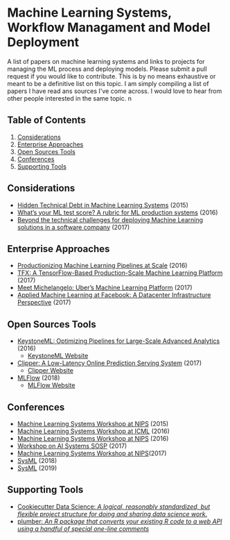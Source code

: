 # Machine Learning Systems, Workflow Managament and Model Deployment
A list of papers on machine learning systems and links to projects for managing the ML process and deploying models. Please submit a pull request if you would like to contribute. This is by no means exhaustive or meant to be a definitive list on this topic. I am simply compiling a list of papers I have read ans sources I've come across. I would love to hear from other people interested in the same topic.
n

## <a name='TOC'>Table of Contents</a>

  1. [Considerations](#considerations)
  2. [Enterprise Approaches](#enterprise)
  3. [Open Sources Tools](#open-source)
  4. [Conferences](#conferences)
  5. [Supporting Tools](#tools)

## <a name='considerations'> Considerations
* [Hidden Technical Debt in Machine Learning Systems](https://papers.nips.cc/paper/5656-hidden-technical-debt-in-machine-learning-systems) (2015)
* [What’s your ML test score? A rubric for ML production systems](https://research.google.com/pubs/pub45742.html) (2016)
* [Beyond the technical challenges for deploying Machine Learning solutions in a software company](https://arxiv.org/abs/1708.02363) (2017)

## <a name='enterprise'> Enterprise Approaches
* [Productionizing Machine Learning Pipelines at Scale](https://docs.google.com/viewer?a=v&pid=sites&srcid=ZGVmYXVsdGRvbWFpbnxtbHN5czIwMTZ8Z3g6MjE3ZDYxM2I0YTExZDlh) (2016)
* [TFX: A TensorFlow-Based Production-Scale Machine Learning Platform](http://www.kdd.org/kdd2017/papers/view/tfx-a-tensorflow-based-production-scale-machine-learning-platform) (2017)
* [Meet Michelangelo: Uber’s Machine Learning Platform](https://eng.uber.com/michelangelo/) (2017)
* [Applied Machine Learning at Facebook: A Datacenter Infrastructure Perspective](https://research.fb.com/wp-content/uploads/2017/12/hpca-2018-facebook.pdf) (2017)

## <a name='open-source'> Open Sources Tools
* [KeystoneML: Optimizing Pipelines for Large-Scale Advanced Analytics](https://arxiv.org/abs/1610.09451) (2016)
    * [KeystoneML Website](http://keystone-ml.org/)
* [Clipper: A Low-Latency Online Prediction Serving System](https://www.usenix.org/conference/nsdi17/technical-sessions/presentation/crankshaw) (2017)
    * [Clipper Website](http://clipper.ai/)
* [MLFlow](https://databricks.com/blog/2018/06/05/introducing-mlflow-an-open-source-machine-learning-platform.html) (2018)
    * [MLFlow Website](https://mlflow.org/)

## <a name='confrences'> Conferences
* [Machine Learning Systems Workshop at NIPS](http://learningsys.org/2015/) (2015)
* [Machine Learning Systems Workshop at ICML](https://sites.google.com/site/mlsys2016/) (2016)
* [Machine Learning Systems Workshop at NIPS](https://sites.google.com/site/mlsysnips2016/) (2016)
* [Workshop on AI Systems SOSP](http://learningsys.org/sosp17/) (2017)
* [Machine Learning Systems Workshop at NIPS](http://learningsys.org/nips17/)(2017)
* [SysML](http://www.sysml.cc/2018/) (2018)
* [SysML](http://www.sysml.cc/) (2019)

## <a name='tools'> Supporting Tools
* [Cookiecutter Data Science: *A logical, reasonably standardized, but flexible project structure for doing and sharing data science work.*](https://drivendata.github.io/cookiecutter-data-science/)
* [plumber: *An R package that converts your existing R code to a web API using a handful of special one-line comments*](https://www.rplumber.io/)